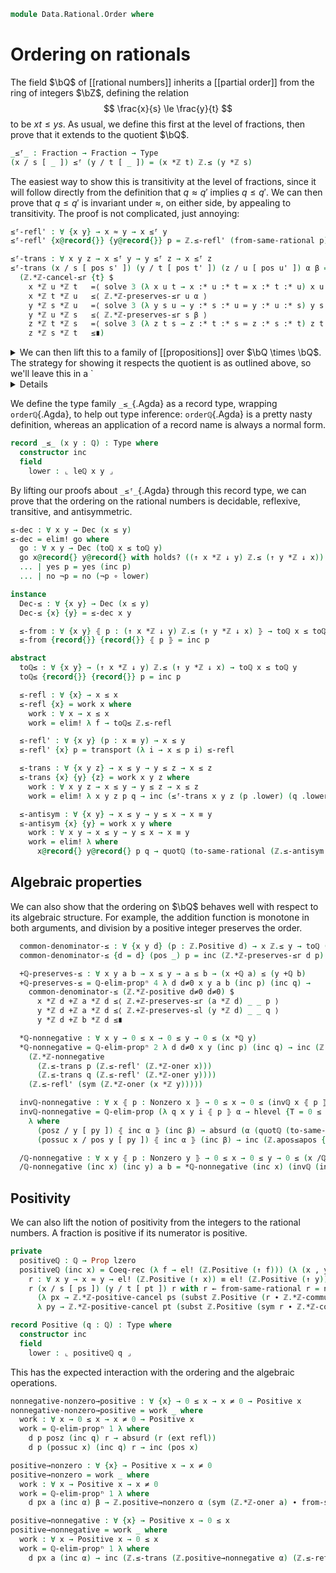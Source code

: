 <!--
```agda
open import 1Lab.Prelude

open import Algebra.Ring.Commutative
open import Algebra.Ring.Solver

open import Data.Set.Coequaliser hiding (_/_)
open import Data.Rational.Base
open import Data.Int.Base hiding (Positive ; H-Level-Positive ; Dec-Positive)
open import Data.Dec

open import Order.Instances.Int
open import Order.Reasoning Int-poset using (_=⟨_⟩_ ; _≤⟨_⟩_ ; _=˘⟨_⟩_ ; _≤∎)

import Data.Int.Properties as ℤ
import Data.Int.Order as ℤ
import Data.Int.Base as ℤ
```
-->

```agda
module Data.Rational.Order where
```

<!--
```agda
open Explicit ℤ-comm
```
-->

# Ordering on rationals

The field $\bQ$ of [[rational numbers]] inherits a [[partial order]]
from the ring of integers $\bZ$, defining the relation
$$
\frac{x}{s} \le \frac{y}{t}
$$
to be $xt \le ys$. As usual, we define this first at the level of
fractions, then prove that it extends to the quotient $\bQ$.

```agda
_≤ᶠ_ : Fraction → Fraction → Type
(x / s [ _ ]) ≤ᶠ (y / t [ _ ]) = (x *ℤ t) ℤ.≤ (y *ℤ s)
```

The easiest way to show this is transitivity at the level of fractions,
since it will follow directly from the definition that $q \approx q'$
implies $q \le q'$. We can then prove that $q \le q'$ is invariant under
$\approx$, on either side, by appealing to transitivity. The proof is
not complicated, just annoying:

```agda
≤ᶠ-refl' : ∀ {x y} → x ≈ y → x ≤ᶠ y
≤ᶠ-refl' {x@record{}} {y@record{}} p = ℤ.≤-refl' (from-same-rational p)

≤ᶠ-trans : ∀ x y z → x ≤ᶠ y → y ≤ᶠ z → x ≤ᶠ z
≤ᶠ-trans (x / s [ pos s' ]) (y / t [ pos t' ]) (z / u [ pos u' ]) α β =
  (ℤ.*ℤ-cancel-≤r {t} $
    x *ℤ u *ℤ t   =⟨ solve 3 (λ x u t → x :* u :* t ≔ x :* t :* u) x u t refl ⟩
    x *ℤ t *ℤ u   ≤⟨ ℤ.*ℤ-preserves-≤r u α ⟩
    y *ℤ s *ℤ u   =⟨ solve 3 (λ y s u → y :* s :* u ≔ y :* u :* s) y s u refl ⟩
    y *ℤ u *ℤ s   ≤⟨ ℤ.*ℤ-preserves-≤r s β ⟩
    z *ℤ t *ℤ s   =⟨ solve 3 (λ z t s → z :* t :* s ≔ z :* s :* t) z t s refl ⟩
    z *ℤ s *ℤ t   ≤∎)
```

<details>
<summary>
We can then lift this to a family of [[propositions]] over $\bQ \times
\bQ$. The strategy for showing it respects the quotient is as outlined
above, so we'll leave this in a `<details>`{.html} block.
</summary>

```agda
private
  leℚ : ℚ → ℚ → Prop lzero
  leℚ (inc x) (inc y) =
    Coeq-rec₂ (hlevel 2) work
      (λ a (x , y , r) → r2 x y a r)
      (λ a (x , y , r) → r1 a x y r) x y
    where
    work : Fraction → Fraction → Prop lzero
    ∣ work x y ∣ = x ≤ᶠ y
    work record{} record{} .is-tr = hlevel 1

    r1 : ∀ u x y → x ≈ y → work u x ≡ work u y
    r1 u@record{} x@record{} y@record{} p' = n-ua (prop-ext!
      (λ α → ≤ᶠ-trans u x y α (≤ᶠ-refl' p'))
      (λ α → ≤ᶠ-trans u y x α (≤ᶠ-refl' (≈.symᶜ p'))))

    r2 : ∀ x y u → x ≈ y → work x u ≡ work y u
    r2 u@record{} x@record{} y@record{} p' = n-ua (prop-ext!
      (λ α → ≤ᶠ-trans x u y (≤ᶠ-refl' (≈.symᶜ p')) α)
      (λ α → ≤ᶠ-trans u x y (≤ᶠ-refl' p') α))
```

</details>

We define the type family `_≤_`{.Agda} as a record type, wrapping
`orderℚ`{.Agda}, to help out type inference: `orderℚ`{.Agda} is a pretty
nasty definition, whereas an application of a record name is always a
normal form.

```agda
record _≤_ (x y : ℚ) : Type where
  constructor inc
  field
    lower : ⌞ leℚ x y ⌟
```

<!--
```agda
open _≤_
unquoteDecl H-Level-≤ = declare-record-hlevel 1 H-Level-≤ (quote _≤_)
```
-->

By lifting our proofs about `_≤ᶠ_`{.Agda} through this record type, we
can prove that the ordering on the rational numbers is decidable,
reflexive, transitive, and antisymmetric.

```agda
≤-dec : ∀ x y → Dec (x ≤ y)
≤-dec = elim! go where
  go : ∀ x y → Dec (toℚ x ≤ toℚ y)
  go x@record{} y@record{} with holds? ((↑ x *ℤ ↓ y) ℤ.≤ (↑ y *ℤ ↓ x))
  ... | yes p = yes (inc p)
  ... | no ¬p = no (¬p ∘ lower)

instance
  Dec-≤ : ∀ {x y} → Dec (x ≤ y)
  Dec-≤ {x} {y} = ≤-dec x y

  ≤-from : ∀ {x y} ⦃ p : (↑ x *ℤ ↓ y) ℤ.≤ (↑ y *ℤ ↓ x) ⦄ → toℚ x ≤ toℚ y
  ≤-from {record{}} {record{}} ⦃ p ⦄ = inc p

abstract
  toℚ≤ : ∀ {x y} → (↑ x *ℤ ↓ y) ℤ.≤ (↑ y *ℤ ↓ x) → toℚ x ≤ toℚ y
  toℚ≤ {record{}} {record{}} p = inc p

  ≤-refl : ∀ {x} → x ≤ x
  ≤-refl {x} = work x where
    work : ∀ x → x ≤ x
    work = elim! λ f → toℚ≤ ℤ.≤-refl

  ≤-refl' : ∀ {x y} (p : x ≡ y) → x ≤ y
  ≤-refl' {x} p = transport (λ i → x ≤ p i) ≤-refl

  ≤-trans : ∀ {x y z} → x ≤ y → y ≤ z → x ≤ z
  ≤-trans {x} {y} {z} = work x y z where
    work : ∀ x y z → x ≤ y → y ≤ z → x ≤ z
    work = elim! λ x y z p q → inc (≤ᶠ-trans x y z (p .lower) (q .lower))

  ≤-antisym : ∀ {x y} → x ≤ y → y ≤ x → x ≡ y
  ≤-antisym {x} {y} = work x y where
    work : ∀ x y → x ≤ y → y ≤ x → x ≡ y
    work = elim! λ where
      x@record{} y@record{} p q → quotℚ (to-same-rational (ℤ.≤-antisym (p .lower) (q .lower)))
```

## Algebraic properties

We can also show that the ordering on $\bQ$ behaves well with respect to
its algebraic structure. For example, the addition function is monotone
in both arguments, and division by a positive integer preserves the
order.

```agda
  common-denominator-≤ : ∀ {x y d} (p : ℤ.Positive d) → x ℤ.≤ y → toℚ (x / d [ p ]) ≤ toℚ (y / d [ p ])
  common-denominator-≤ {d = d} (pos _) p = inc (ℤ.*ℤ-preserves-≤r d p)

  +ℚ-preserves-≤ : ∀ x y a b → x ≤ y → a ≤ b → (x +ℚ a) ≤ (y +ℚ b)
  +ℚ-preserves-≤ = ℚ-elim-propⁿ 4 λ d d≠0 x y a b (inc p) (inc q) →
    common-denominator-≤ (ℤ.*ℤ-positive d≠0 d≠0) $
      x *ℤ d +ℤ a *ℤ d ≤⟨ ℤ.+ℤ-preserves-≤r (a *ℤ d) _ _ p ⟩
      y *ℤ d +ℤ a *ℤ d ≤⟨ ℤ.+ℤ-preserves-≤l (y *ℤ d) _ _ q ⟩
      y *ℤ d +ℤ b *ℤ d ≤∎

  *ℚ-nonnegative : ∀ x y → 0 ≤ x → 0 ≤ y → 0 ≤ (x *ℚ y)
  *ℚ-nonnegative = ℚ-elim-propⁿ 2 λ d d≠0 x y (inc p) (inc q) → inc (ℤ.≤-trans
    (ℤ.*ℤ-nonnegative
      (ℤ.≤-trans p (ℤ.≤-refl' (ℤ.*ℤ-oner x)))
      (ℤ.≤-trans q (ℤ.≤-refl' (ℤ.*ℤ-oner y))))
    (ℤ.≤-refl' (sym (ℤ.*ℤ-oner (x *ℤ y)))))

  invℚ-nonnegative : ∀ x ⦃ p : Nonzero x ⦄ → 0 ≤ x → 0 ≤ (invℚ x ⦃ p ⦄)
  invℚ-nonnegative = ℚ-elim-prop (λ q x y i ⦃ p ⦄ α → hlevel {T = 0 ≤ invℚ q} 1 (x α) (y α) i)
    λ where
      (posz / y [ py ]) ⦃ inc α ⦄ (inc β) → absurd (α (quotℚ (to-same-rational refl)))
      (possuc x / pos y [ py ]) ⦃ inc α ⦄ (inc β) → inc (ℤ.apos≤apos {0} {y * 1} 0≤x)

  /ℚ-nonnegative : ∀ x y ⦃ p : Nonzero y ⦄ → 0 ≤ x → 0 ≤ y → 0 ≤ (x /ℚ y)
  /ℚ-nonnegative (inc x) (inc y) a b = *ℚ-nonnegative (inc x) (invℚ (inc y)) a (invℚ-nonnegative (inc y) b)
```

## Positivity

We can also lift the notion of positivity from the integers to the
rational numbers. A fraction is positive if its numerator is positive.

```agda
private
  positiveℚ : ℚ → Prop lzero
  positiveℚ (inc x) = Coeq-rec (λ f → el! (ℤ.Positive (↑ f))) (λ (x , y , p) → r x y p) x where
    r : ∀ x y → x ≈ y → el! (ℤ.Positive (↑ x)) ≡ el! (ℤ.Positive (↑ y))
    r (x / s [ ps ]) (y / t [ pt ]) r with r ← from-same-rational r = n-ua (prop-ext!
      (λ px → ℤ.*ℤ-positive-cancel ps (subst ℤ.Positive (r ∙ ℤ.*ℤ-commutative y s) (ℤ.*ℤ-positive px pt)))
      λ py → ℤ.*ℤ-positive-cancel pt (subst ℤ.Positive (sym r ∙ ℤ.*ℤ-commutative x t) (ℤ.*ℤ-positive py ps)))

record Positive (q : ℚ) : Type where
  constructor inc
  field
    lower : ⌞ positiveℚ q ⌟
```

<!--
```agda
open Positive

unquoteDecl H-Level-Positive = declare-record-hlevel 1 H-Level-Positive (quote Positive)

instance
  Dec-Positive : ∀ {x} → Dec (Positive x)
  Dec-Positive {x} with (r@(n / d [ p ]) , q) ← splitℚ x | holds? (ℤ.Positive n)
  ... | yes p = yes (subst Positive q (inc (recover p)))
  ... | no ¬p = no λ x → absurd (case subst Positive (sym q) x of λ (inc p) → ¬p p)

  Positive-pos : ∀ {x s p} → Positive (toℚ (possuc x / s [ p ]))
  Positive-pos = inc (pos _)
```
-->

This has the expected interaction with the ordering and the algebraic
operations.

```agda
nonnegative-nonzero→positive : ∀ {x} → 0 ≤ x → x ≠ 0 → Positive x
nonnegative-nonzero→positive = work _ where
  work : ∀ x → 0 ≤ x → x ≠ 0 → Positive x
  work = ℚ-elim-propⁿ 1 λ where
    d p posz (inc q) r → absurd (r (ext refl))
    d p (possuc x) (inc q) r → inc (pos x)

positive→nonzero : ∀ {x} → Positive x → x ≠ 0
positive→nonzero = work _ where
  work : ∀ x → Positive x → x ≠ 0
  work = ℚ-elim-propⁿ 1 λ where
    d px a (inc α) β → ℤ.positive→nonzero α (sym (ℤ.*ℤ-oner a) ∙ from-same-rational (unquotℚ β))

positive→nonnegative : ∀ {x} → Positive x → 0 ≤ x
positive→nonnegative = work _ where
  work : ∀ x → Positive x → 0 ≤ x
  work = ℚ-elim-propⁿ 1 λ where
    d px a (inc α) → inc (ℤ.≤-trans (ℤ.positive→nonnegative α) (ℤ.≤-refl' (sym (ℤ.*ℤ-oner a))))
```
